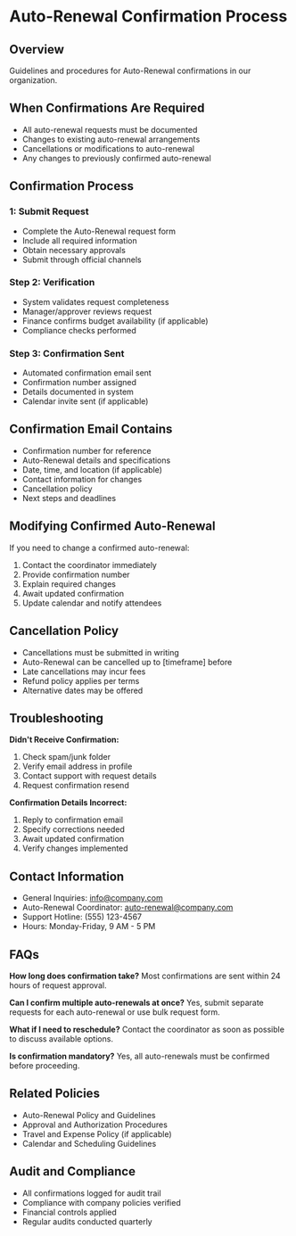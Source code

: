 # Auto-Renewal Confirmation Process

## Overview
Guidelines and procedures for Auto-Renewal confirmations in our organization.

## When Confirmations Are Required
- All auto-renewal requests must be documented
- Changes to existing auto-renewal arrangements
- Cancellations or modifications to auto-renewal
- Any changes to previously confirmed auto-renewal

## Confirmation Process

###  1: Submit Request
- Complete the Auto-Renewal request form
- Include all required information
- Obtain necessary approvals
- Submit through official channels

### Step 2: Verification
- System validates request completeness
- Manager/approver reviews request
- Finance confirms budget availability (if applicable)
- Compliance checks performed

### Step 3: Confirmation Sent
- Automated confirmation email sent
- Confirmation number assigned
- Details documented in system
- Calendar invite sent (if applicable)

## Confirmation Email Contains
- Confirmation number for reference
- Auto-Renewal details and specifications
- Date, time, and location (if applicable)
- Contact information for changes
- Cancellation policy
- Next steps and deadlines

## Modifying Confirmed Auto-Renewal
If you need to change a confirmed auto-renewal:
1. Contact the coordinator immediately
2. Provide confirmation number
3. Explain required changes
4. Await updated confirmation
5. Update calendar and notify attendees

## Cancellation Policy
- Cancellations must be submitted in writing
- Auto-Renewal can be cancelled up to [timeframe] before
- Late cancellations may incur fees
- Refund policy applies per terms
- Alternative dates may be offered

## Troubleshooting

**Didn't Receive Confirmation:**
1. Check spam/junk folder
2. Verify email address in profile
3. Contact support with request details
4. Request confirmation resend

**Confirmation Details Incorrect:**
1. Reply to confirmation email
2. Specify corrections needed
3. Await updated confirmation
4. Verify changes implemented

## Contact Information
- General Inquiries: info@company.com
- Auto-Renewal Coordinator: auto-renewal@company.com
- Support Hotline: (555) 123-4567
- Hours: Monday-Friday, 9 AM - 5 PM

## FAQs

**How long does confirmation take?**
Most confirmations are sent within 24 hours of request approval.

**Can I confirm multiple auto-renewals at once?**
Yes, submit separate requests for each auto-renewal or use bulk request form.

**What if I need to reschedule?**
Contact the coordinator as soon as possible to discuss available options.

**Is confirmation mandatory?**
Yes, all auto-renewals must be confirmed before proceeding.

## Related Policies
- Auto-Renewal Policy and Guidelines
- Approval and Authorization Procedures
- Travel and Expense Policy (if applicable)
- Calendar and Scheduling Guidelines

## Audit and Compliance
- All confirmations logged for audit trail
- Compliance with company policies verified
- Financial controls applied
- Regular audits conducted quarterly


